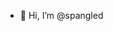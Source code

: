 - 👋 Hi, I’m @spangled

<!---
spangled/spangled is a ✨ special ✨ repository because its `README.md` (this file) appears on your GitHub profile.
You can click the Preview link to take a look at your changes.
--->
